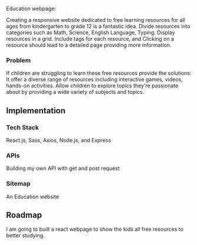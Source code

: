 Education webpage:

Creating a responsive website dedicated to free learning resources for all ages from kindergarten to grade 12 is a fantastic idea.
Divide resources into categories such as Math, Science, English Language, Typing. Display resources in a grid. Include tags for each resource, and Clicking on a resource should lead to a detailed page providing more information.

### Problem
If children are struggling to learn these free resources provide the solutions:
It offer a diverse range of resources including interactive games, videos, hands-on activities. Allow children to explore topics they're passionate about by providing a wide variety of subjects and topics.


## Implementation

### Tech Stack

React.js,
Sass,
Axios,
Node.js, and Express

### APIs

Building my own API with get and post request

### Sitemap
An Education website


## Roadmap
I am going to built a react webpage to show the kids all free resources to better studying.
